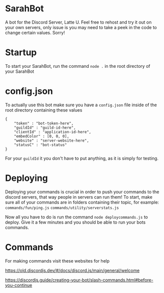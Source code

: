 # SarahBot
A bot for the Discord Server, Latte U. Feel free to rehost and try it out on your own servers, only issue is you may need to take a peek in the code to change certain values. Sorry!

# Startup
To start your SarahBot, run the command `node .` in the root directory of your SarahBot

# config.json
To actually use this bot make sure you have a `config.json` file inside of the root directory containing these values
```
{
    "token" : "bot-token-here",
    "guildId" : "guild-id-here",
    "clientId" : "application-id-here",
    "embedColor" : [0, 0, 0],
    "website" : "server-website-here",
    "statusC" : "bot-status"
}
```
For your `guildId` it you don't have to put anything, as it is simply for testing.

# Deploying
Deploying your commands is crucial in order to push your commands to the discord servers, that way people in servers can run them! To start, make sure all of your commands are in folders containing their topic, for example:
`commands/fun/ping.js`
`commands/utility/serverstats.js`

Now all you have to do is run the command `node deploycommands.js` to deploy. Give it a few minutes and you should be able to run your bots commands.

# Commands
For making commands visit these websites for help 

https://old.discordjs.dev/#/docs/discord.js/main/general/welcome

https://discordjs.guide/creating-your-bot/slash-commands.html#before-you-continue
